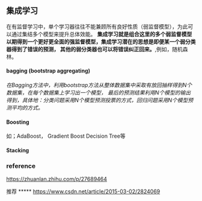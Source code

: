 ## 集成学习

在有监督学习中，单个学习器往往不能兼顾所有良好性质（弱监督模型），为此可以通过集结多个模型来提升总体效能。
**集成学习就是组合这里的多个弱监督模型以期得到一个更好更全面的强监督模型，集成学习潜在的思想是即便某一个弱分类器得到了错误的预测，
其他的弱分类器也可以将错误纠正回来。**,例如，随机森林。

#### bagging (bootstrap aggregating)

*在Bagging方法中，利用bootstrap方法从整体数据集中采取有放回抽样得到N个数据集，在每个数据集上学习出一个模型，
最后的预测结果利用N个模型的输出得到，具体地：分类问题采用N个模型预测投票的方式，回归问题采用N个模型预测平均的方式。*


#### Boosting

如；AdaBoost， Gradient Boost Decision Tree等

#### Stacking


### reference

https://zhuanlan.zhihu.com/p/27689464


推荐 ***** https://www.csdn.net/article/2015-03-02/2824069
